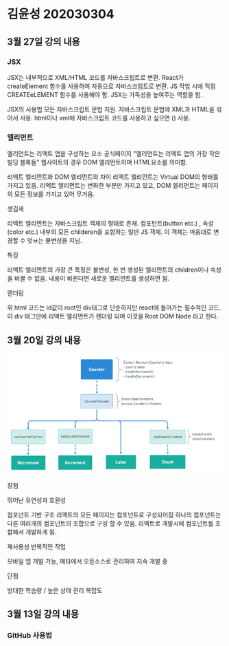 # 김윤성 202030304

## 3월 27일 강의 내용

### JSX

JSX는 내부적으로 XML/HTML 코드를 자바스크립트로 변환.
React가 createElement 함수를 사용하여 자동으로 자바스크립트로 변환.
JS 작업 시에 직접 CREATEeLEMENT 함수를 사용해야 함.
JSX는 가독성을 높여주는 역할을 함.

JSX의 사용법
모든 자바스크립트 문법 지원.
자바스크립트 문법에 XML과 HTML을 섞어서 사용.
html이나 xml에 자바스크립트 코드를 사용하고 싶으면 () 사용.

### 엘리먼트

엘리먼트는 리액트 앱을 구성하는 요소
공식페이지 "엘리먼트는 리엑트 앱의 가장 작은 빌딩 블록들"
웹사이트의 경우 DOM 엘리먼트이며 HTML요소를 의미함.

리엑트 엘리먼트와 DOM 엘리먼트의 차이
리엑트 엘리먼트는 Virtual DOM의 형태를 가지고 있음.
리엑트 엘리먼트는 변화한 부분만 가지고 있고, DOM 엘리먼트는 페이지의 모든 정보를 가지고 있어 무거움.

생김새

리엑트 엘리먼트는 자바스크립트 객체의 형태로 존재.
컴포턴트(button etc.) , 속성(color etc.) 내부의 모든 childeren을 포함하는 일반 JS 객체.
이 객체는 마음대로 변경할 수 엇ㅂ는 불변성을 지님.

특징

리엑트 엘리먼트의 가장 큰 특징은 불변성, 한 번 생성된 엘리먼트의 children이나 속성을 바꿀 수 없음.
내용이 바뀐다면 새로운 엘리먼트를 생성하면 됨.

렌더링

<div id="root"></div> 

위 html 코드는 id값이 root인 div태그로 단순하지만 react에 들어가는 필수적인 코드.
이 div 태그안에 리액트 엘리먼트가 렌더링 되며 이것을 Root DOM Node 라고 한다.

## 3월 20일 강의 내용

![alt text](image.png)

장점

뛰어난 유연성과 호환성

컴포넌트 기반 구조
리엑트의 모든 페이지는 컴포넌트로 구성되어짐
하나의 컴포넌트는 다른 여러개의 컴포넌트의 조합으로 구성 할 수 있음.
리엑트로 개발시에 컴포넌트를 조합해서 개발하게 됨.

재사용성
반복적인 작업

모바일 앱 개발 가능, 메타에서 오픈소스로 관리하여 지속 개발 중

단점

방대한 학습량 / 높은 상태 관리 복잡도

## 3월 13일 강의 내용
### GitHub 사용법